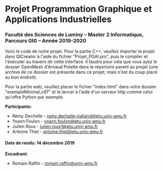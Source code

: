 # Projet Programmation Graphique et Applications Industrielles
### Faculté des Sciences de Luminy – Master 2 Informatique, Parcours GIG – Année 2019-2020

Voici le code de notre projet. Pour la partie C++, veuillez importer le projet dans QtCreator à l'aide du fichier "Projet_PGAI.pro", puis le compiler et l'éxécuter au travers de cette interface. Il faudra pour cela que vous ayez le dossier OpenMesh d'Arnaud Polette dans le répertoire parent au projet (une archive de ce dossier est présente dans ce projet, mais n'est du coup placé au bon endroit). 

Pour la partie web, veuillez placer le fichier "index.html" dans votre dossier "exempleMinimal_v97" et le lancer à l'aide d'un serveur http comme celui qu'offre Python par exemple.

**Participants:**
* Rémy Dechelle - remy.dechelle-rialland@etu.univ-amu.fr
* Yoann Foulon - yoann.foulon@etu.univ-amu.fr
* Julien Roux - julien.roux1@etu.univ-amu.fr
* Antoine Thiel - antoine.thiel@etu.univ-amu.fr

#### Date de rendu: 14 décembre 2019

**Encadrant:**
* Romain Raffin - romain.raffin@univ-amu.fr
